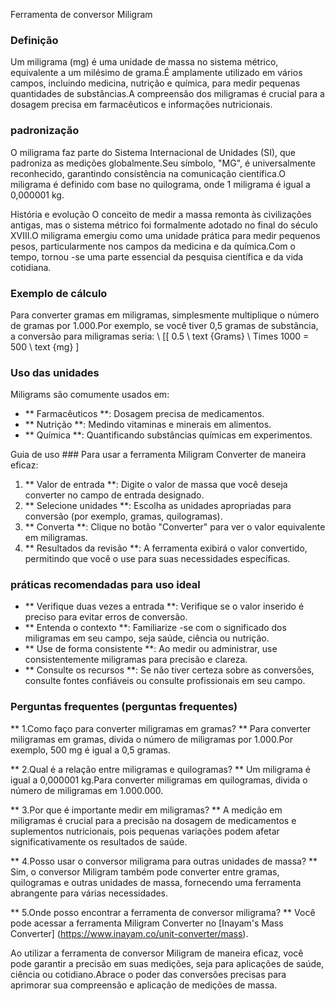 Ferramenta de conversor Miligram

### Definição
Um miligrama (mg) é uma unidade de massa no sistema métrico, equivalente a um milésimo de grama.É amplamente utilizado em vários campos, incluindo medicina, nutrição e química, para medir pequenas quantidades de substâncias.A compreensão dos miligramas é crucial para a dosagem precisa em farmacêuticos e informações nutricionais.

### padronização
O miligrama faz parte do Sistema Internacional de Unidades (SI), que padroniza as medições globalmente.Seu símbolo, "MG", é universalmente reconhecido, garantindo consistência na comunicação científica.O miligrama é definido com base no quilograma, onde 1 miligrama é igual a 0,000001 kg.

História e evolução
O conceito de medir a massa remonta às civilizações antigas, mas o sistema métrico foi formalmente adotado no final do século XVIII.O miligrama emergiu como uma unidade prática para medir pequenos pesos, particularmente nos campos da medicina e da química.Com o tempo, tornou -se uma parte essencial da pesquisa científica e da vida cotidiana.

### Exemplo de cálculo
Para converter gramas em miligramas, simplesmente multiplique o número de gramas por 1.000.Por exemplo, se você tiver 0,5 gramas de substância, a conversão para miligramas seria:
\ [[
0.5 \ text {Grams} \ Times 1000 = 500 \ text {mg}
\]

### Uso das unidades
Miligrams são comumente usados ​​em:
- ** Farmacêuticos **: Dosagem precisa de medicamentos.
- ** Nutrição **: Medindo vitaminas e minerais em alimentos.
- ** Química **: Quantificando substâncias químicas em experimentos.

Guia de uso ###
Para usar a ferramenta Miligram Converter de maneira eficaz:
1. ** Valor de entrada **: Digite o valor de massa que você deseja converter no campo de entrada designado.
2. ** Selecione unidades **: Escolha as unidades apropriadas para conversão (por exemplo, gramas, quilogramas).
3. ** Converta **: Clique no botão "Converter" para ver o valor equivalente em miligramas.
4. ** Resultados da revisão **: A ferramenta exibirá o valor convertido, permitindo que você o use para suas necessidades específicas.

### práticas recomendadas para uso ideal
- ** Verifique duas vezes a entrada **: Verifique se o valor inserido é preciso para evitar erros de conversão.
- ** Entenda o contexto **: Familiarize -se com o significado dos miligramas em seu campo, seja saúde, ciência ou nutrição.
- ** Use de forma consistente **: Ao medir ou administrar, use consistentemente miligramas para precisão e clareza.
- ** Consulte os recursos **: Se não tiver certeza sobre as conversões, consulte fontes confiáveis ​​ou consulte profissionais em seu campo.

### Perguntas frequentes (perguntas frequentes)

** 1.Como faço para converter miligramas em gramas? **
Para converter miligramas em gramas, divida o número de miligramas por 1.000.Por exemplo, 500 mg é igual a 0,5 gramas.

** 2.Qual é a relação entre miligramas e quilogramas? **
Um miligrama é igual a 0,000001 kg.Para converter miligramas em quilogramas, divida o número de miligramas em 1.000.000.

** 3.Por que é importante medir em miligramas? **
A medição em miligramas é crucial para a precisão na dosagem de medicamentos e suplementos nutricionais, pois pequenas variações podem afetar significativamente os resultados de saúde.

** 4.Posso usar o conversor miligrama para outras unidades de massa? **
Sim, o conversor Miligram também pode converter entre gramas, quilogramas e outras unidades de massa, fornecendo uma ferramenta abrangente para várias necessidades.

** 5.Onde posso encontrar a ferramenta de conversor miligrama? **
Você pode acessar a ferramenta Miligram Converter no [Inayam's Mass Converter] (https://www.inayam.co/unit-converter/mass).

Ao utilizar a ferramenta de conversor Miligram de maneira eficaz, você pode garantir a precisão em suas medições, seja para aplicações de saúde, ciência ou cotidiano.Abrace o poder das conversões precisas para aprimorar sua compreensão e aplicação de medições de massa.